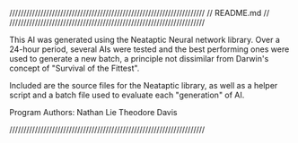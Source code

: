 /////////////////////////////////////////////////////////////////////
//		README.md												   //
/////////////////////////////////////////////////////////////////////

This AI was generated using the Neataptic Neural network library.
Over a 24-hour period, several AIs were tested and the best
performing ones were used to generate a new batch, a principle not
dissimilar from Darwin's concept of "Survival of the Fittest".

Included are the source files for the Neataptic library, as well as
a helper script and a batch file used to evaluate each "generation"
of AI.

Program Authors:
Nathan Lie
Theodore Davis

/////////////////////////////////////////////////////////////////////